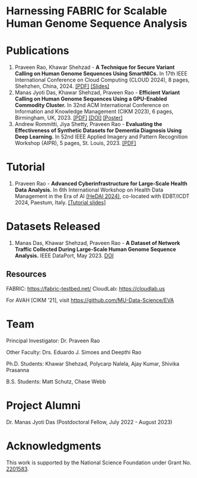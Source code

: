 # Harnessing FABRIC for Scalable Human Genome Sequence Analysis


# Publications
1. Praveen Rao, Khawar Shehzad - **A Technique for Secure Variant Calling on Human Genome Sequences Using SmartNICs.** In 17th IEEE International Conference on Cloud Computing (CLOUD 2024), 8 pages, Shehzhen, China, 2024. [[PDF]](https://drive.google.com/file/d/1CfRMN9ErRL9XBMcKQ9UKAV8EhED7x17-/view?usp=sharing) [[Slides]](https://drive.google.com/file/d/1TZySZN3wf6pBCeLQvXc8rIwFjH4DYexM/view?usp=sharing)
2. Manas Jyoti Das, Khawar Shehzad, Praveen Rao - **Efficient Variant Calling on Human Genome Sequences Using a GPU-Enabled Commodity Cluster.** In 32nd ACM International Conference on Information and Knowledge Management (CIKM 2023), 6 pages, Birmingham, UK, 2023. [[PDF]](https://drive.google.com/file/d/1N2qXUoX1L9zkZXg_ET1VGLfezXmgSsR9/view) [[DOI]](https://doi.org/10.1145/3583780.3615268) [[Poster]](https://drive.google.com/file/d/1V1FnvIn_TeK1LpueNcAH6w9CNH6OYy1I/view?usp=sharing)
3. Andrew Rommitti, Jiya Shetty, Praveen Rao - **Evaluating the Effectiveness of Synthetic Datasets for Dementia Diagnosis Using Deep Learning.** In 52nd IEEE Applied Imagery and Pattern Recognition Workshop (AIPR), 5 pages, St. Louis, 2023. [[PDF]](https://drive.google.com/file/d/1arURsrY5zBKUTHgMxf-HyXN-mgp8uprU/view)

# Tutorial
1. Praveen Rao - **Advanced Cyberinfrastructure for Large-Scale Health Data Analysis.** In 6th International Workshop on Health Data Management in the Era of AI [(HeDAI 2024)](https://sites.google.com/view/hedai2024), co-located with EDBT/ICDT 2024, Paestum, Italy. [[Tutorial slides]](Tutorial/HeDAI-2024-Praveen-Rao-tutorial.pdf) 

# Datasets Released
1. Manas Das, Khawar Shehzad, Praveen Rao - **A Dataset of Network Traffic Collected During Large-Scale Human Genome Sequence Analysis.** IEEE DataPort, May 2023. [DOI](https://dx.doi.org/10.21227/y0t5-1w13)


## Resources

FABRIC: https://fabric-testbed.net/
CloudLab: https://cloudlab.us

For AVAH [CIKM '21], visit https://github.com/MU-Data-Science/EVA


# Team
Principal Investigator: Dr. Praveen Rao

Other Faculty: Drs. Eduardo J. Simoes and Deepthi Rao

Ph.D. Students: Khawar Shehzad, Polycarp Nalela, Ajay Kumar, Shivika Prasanna

B.S. Students: Matt Schutz, Chase Webb

# Project Alumni

Dr. Manas Jyoti Das (Postdoctoral Fellow, July 2022 - August 2023)

# Acknowledgments

This work is supported by the National Science Foundation under Grant No. [2201583](https://www.nsf.gov/awardsearch/showAward?AWD_ID=2201583&HistoricalAwards=false).
